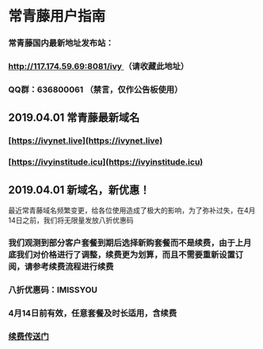# 常青藤用户指南

### 常青藤国内最新地址发布站：

### [http://117.174.59.69:8081/ivy ](http://117.174.59.69:8081/ivy%20)  （请收藏此地址）

### QQ群：636800061  （禁言，仅作公告板使用）

## 2019.04.01 常青藤最新域名

### [https://ivynet.live](https://ivynet.live)

### [https://ivyinstitude.icu](https://ivyinstitude.icu)

## 2019.04.01 新域名，新优惠！

最近常青藤域名频繁变更，给各位使用造成了极大的影响，为了弥补过失，在4月14日之前，我们将无限量发放八折优惠码

### 我们观测到部分客户套餐到期后选择新购套餐而不是续费，由于上月底我们对价格进行了调整，续费更为划算，而且不需要重新设置订阅，请参考续费流程进行续费

### 八折优惠码：IMISSYOU    

### 4月14日前有效，任意套餐及时长适用，含续费

### [续费传送门](https://ivyinstitude.icu/index.php?m=renewal)



